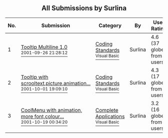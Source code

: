 ﻿<div align="center">

## All Submissions by Surlina

</div>

No.  | Submission | Category | By   | User Rating
---- | ---------- | -------- | ---- | -----------
1 | [Tooltip Multiline 1\.0<br /><sup>2001-09-26 21:28:12</sup>](https://github.com/Planet-Source-Code/surlina-tooltip-multiline-1-0__1-27570) | [Coding Standards<br /><sup>Visual Basic</sup>](../ByCategory/coding-standards__1-43.md) | Surlina | 4.6 (37 globes from 8 users)
2 | [Tooltip with scrooltext,picture,animation\.\.\.<br /><sup>2001-10-01 19:09:10</sup>](https://github.com/Planet-Source-Code/surlina-tooltip-with-scrooltext-picture-animation__1-27707) | [Coding Standards<br /><sup>Visual Basic</sup>](../ByCategory/coding-standards__1-43.md) | Surlina | 4.3 (17 globes from 4 users)
3 | [CoolMenu with animation, more font,colour\.\.\.<br /><sup>2001-10-19 00:34:20</sup>](https://github.com/Planet-Source-Code/surlina-coolmenu-with-animation-more-font-colour__1-28180) | [Complete Applications<br /><sup>Visual Basic</sup>](../ByCategory/complete-applications__1-27.md) | Surlina | 3.2 (16 globes from 5 users)
